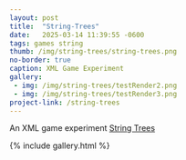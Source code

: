 ```yaml
---
layout: post
title:  "String-Trees"
date:   2025-03-14 11:39:55 -0600
tags: games string
thumb: /img/string-trees/string-trees.png
no-border: true
caption: XML Game Experiment
gallery:
 - img: /img/string-trees/testRender2.png
 - img: /img/string-trees/testRender3.png
project-link: /string-trees
---
```

An XML game experiment
<a href="https://gotankersley.bitbucket.io/string">String Trees</a>

{% include gallery.html %}